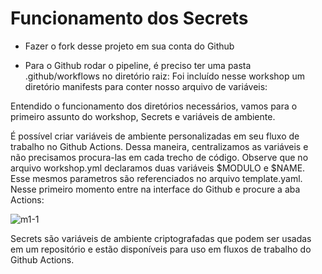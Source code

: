 # Funcionamento dos Secrets

- Fazer o fork desse projeto em sua conta do Github

- Para o Github rodar o pipeline, é preciso ter uma pasta .github/workflows no diretório raiz:
Foi incluído nesse workshop um diretório manifests para conter nosso arquivo de variáveis:


Entendido o funcionamento dos diretórios necessários, vamos para o primeiro assunto do workshop, Secrets e variáveis de ambiente.

É possível criar variáveis de ambiente personalizadas em seu fluxo de trabalho no Github Actions. Dessa maneira, centralizamos as variáveis e não precisamos procura-las em cada trecho de código.
Observe que no arquivo workshop.yml declaramos duas variáveis $MODULO e $NAME. Esse mesmos parametros são referenciados no arquivo template.yaml. Nesse primeiro momento entre na interface do Github e procure a aba Actions:

![m1-1](https://user-images.githubusercontent.com/15251899/203454235-4e9f1abf-2246-473a-91e1-6b51dcb932f9.jpeg)




Secrets são variáveis de ambiente criptografadas que podem ser usadas em um repositório e estão disponíveis para uso em fluxos de trabalho do Github Actions.
